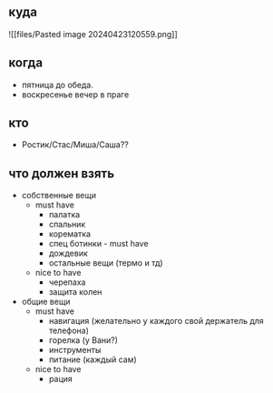 

## куда

![[files/Pasted image 20240423120559.png]]
## когда
- пятница до обеда.
- воскресенье вечер в праге
## кто
- Ростик/Стас/Миша/Саша??
## что должен взять
- собственные вещи
	- must have
		- палатка
		- спальник
		- корематка
		- спец ботинки - must have
		- дождевик
		- остальные вещи (термо и тд)
	- nice to have
		- черепаха
		- защита колен
- общие вещи
	- must have
		- навигация (желательно у каждого свой держатель для телефона)
		- горелка (у Вани?)
		- инструменты
		- питание (каждый сам)
	- nice to have
		- рация
